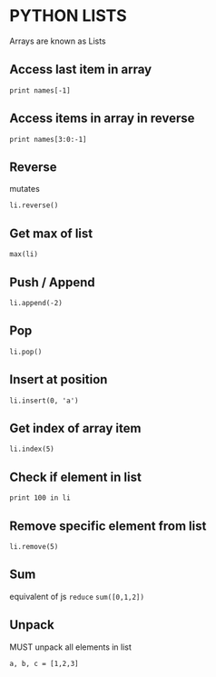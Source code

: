 # PYTHON LISTS

Arrays are known as Lists

## Access last item in array

`print names[-1]`

## Access items in array in reverse

`print names[3:0:-1]`

## Reverse

mutates

`li.reverse()`

## Get max of list

`max(li)`

## Push / Append

`li.append(-2)`

## Pop

`li.pop()`

## Insert at position

`li.insert(0, 'a')`

## Get index of array item

`li.index(5)`

## Check if element in list

`print 100 in li`

## Remove specific element from list

`li.remove(5)`

## Sum

equivalent of js `reduce`
`sum([0,1,2])`

## Unpack

MUST unpack all elements in list

`a, b, c = [1,2,3]`
